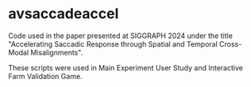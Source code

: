 # avsaccadeaccel
Code used in the paper presented at SIGGRAPH 2024 under the title "Accelerating Saccadic Response through Spatial and Temporal Cross-Modal Misalignments".

These scripts were used in Main Experiment User Study and Interactive Farm Validation Game.
